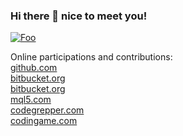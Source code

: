 ### Hi there 👋 nice to meet you!

[![Foo](https://t4.ftcdn.net/jpg/01/01/97/41/240_F_101974188_JmL9UeRv9Vr5Xgy2mLYDy0p1cCKvixes.jpg)]()

Online participations and contributions:  
[github.com](https://github.com/Zelirian)  
[bitbucket.org](https://bitbucket.org/d_tedesco/)  
[bitbucket.org](https://bitbucket.org/TestER666/)  
[mql5.com](https://mql5.com/en/users/e.dantes)  
[codegrepper.com](https://codegrepper.com/profile/davide-tedesco)  
[codingame.com](https://codingame.com/profile/4f590ab05c0e893e003fd72cea68a8fc9372783)

<!-- notes
don't use </br>
use this:
Hello  (<-- two spaces)
World
-->

<!--
**Zelirian/Zelirian** is a ✨ _special_ ✨ repository because its `README.md` (this file) appears on your GitHub profile.

Here are some ideas to get you started:

- 🔭 I’m currently working on ...
- 🌱 I’m currently learning ...
- 👯 I’m looking to collaborate on ...
- 🤔 I’m looking for help with ...
- 💬 Ask me about ...
- 📫 How to reach me: ...
- 😄 Pronouns: ...
- ⚡ Fun fact: ...
-->
